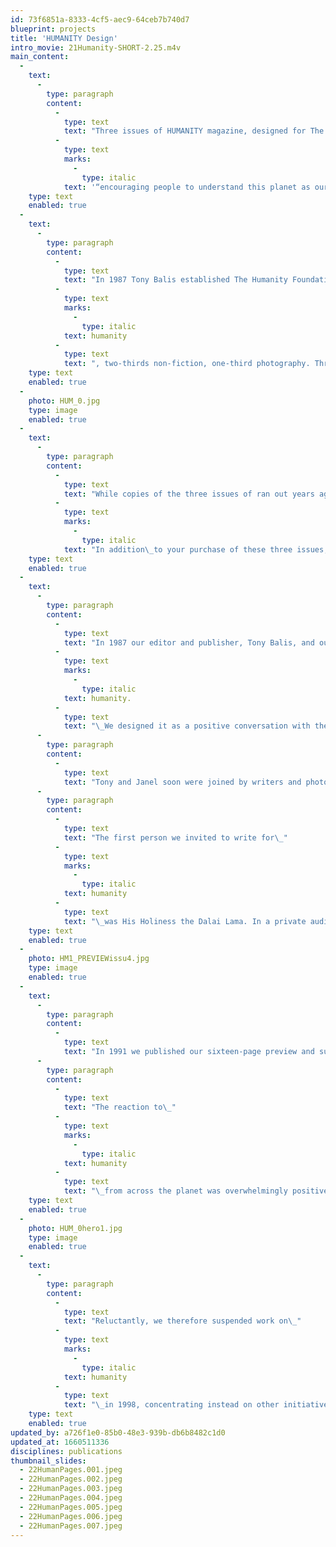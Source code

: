 ```yaml
---
id: 73f6851a-8333-4cf5-aec9-64ceb7b740d7
blueprint: projects
title: 'HUMANITY Design'
intro_movie: 21Humanity-SHORT-2.25.m4v
main_content:
  -
    text:
      -
        type: paragraph
        content:
          -
            type: text
            text: "Three issues of HUMANITY magazine, designed for The Humanity Foundation and its mission of\_"
          -
            type: text
            marks:
              -
                type: italic
            text: '“encouraging people to understand this planet as our common home.”'
    type: text
    enabled: true
  -
    text:
      -
        type: paragraph
        content:
          -
            type: text
            text: "In 1987 Tony Balis established The Humanity Foundation, with its mission of “encouraging people to understand this planet as our common home.” To initiate “a conversation with the world,” he began publishing the journal\_"
          -
            type: text
            marks:
              -
                type: italic
            text: humanity
          -
            type: text
            text: ", two-thirds non-fiction, one-third photography. Three issues were produced: the preview in 1991; the premier in July 1996; the second issue in July 1997. Tom Ockerse became an integral partner in this effort and was responsible for formulating the magazine’s design,\_as well as participating in editorial strategy."
    type: text
    enabled: true
  -
    photo: HUM_0.jpg
    type: image
    enabled: true
  -
    text:
      -
        type: paragraph
        content:
          -
            type: text
            text: "While copies of the three issues of ran out years ago, some remain available from TOE—but only as a set of three.\_"
          -
            type: text
            marks:
              -
                type: italic
            text: "In addition\_to your purchase of these three issues, you will receive a free set of 14 Humanity postcards."
    type: text
    enabled: true
  -
    text:
      -
        type: paragraph
        content:
          -
            type: text
            text: "In 1987 our editor and publisher, Tony Balis, and our very first volunteer, Janel Kasparson, began work on our journal,\_"
          -
            type: text
            marks:
              -
                type: italic
            text: humanity.
          -
            type: text
            text: "\_We designed it as a positive conversation with the world, one that investigates our common humanity. Sixty percent non-fiction and forty percent photography, it was geared to an ever-pressing consideration of the less fortunate, the disenfranchised."
      -
        type: paragraph
        content:
          -
            type: text
            text: "Tony and Janel soon were joined by writers and photographers, poets, designers and other volunteers from across the globe, most significantly by Professor Tom Ockerse, then head of Graphic Design at the Rhode Island School of Design (RISD), who ended up working with THI for twenty years. Tom and his team at RISD spent over eighteen months in 1989 and 1990 developing our design\_language."
      -
        type: paragraph
        content:
          -
            type: text
            text: "The first person we invited to write for\_"
          -
            type: text
            marks:
              -
                type: italic
            text: humanity
          -
            type: text
            text: "\_was His Holiness the Dalai Lama. In a private audience with Tony in the fall of 1990, he agreed to write the first humanity essay, addressed to the children of the\_world."
    type: text
    enabled: true
  -
    photo: HM1_PREVIEWissu4.jpg
    type: image
    enabled: true
  -
    text:
      -
        type: paragraph
        content:
          -
            type: text
            text: "In 1991 we published our sixteen-page preview and subsequently two full issues, the premier in 1996 and our second issue in 1997, each thirty-two pages. Our original contributors included two other Nobel Prize winners, Wole Soyinka and Aung San Suu Kyi, as well as a nineteen-year-old Australian student named Anouk Russell and additional outstanding writers, photographers and poets from twenty-four\_countries."
      -
        type: paragraph
        content:
          -
            type: text
            text: "The reaction to\_"
          -
            type: text
            marks:
              -
                type: italic
            text: humanity
          -
            type: text
            text: "\_from across the planet was overwhelmingly positive. Throughout 1997 and early 1998 we continued planning for a third issue, hoping to publish at least annually. However, we simply were not able to find the financial resources to commit clearly to publishing\_again."
    type: text
    enabled: true
  -
    photo: HUM_0hero1.jpg
    type: image
    enabled: true
  -
    text:
      -
        type: paragraph
        content:
          -
            type: text
            text: "Reluctantly, we therefore suspended work on\_"
          -
            type: text
            marks:
              -
                type: italic
            text: humanity
          -
            type: text
            text: "\_in 1998, concentrating instead on other initiatives, such as the challenge of building this web site (www.humanity.org), launched in\_1994"
    type: text
    enabled: true
updated_by: a726f1e0-85b0-48e3-939b-db6b8482c1d0
updated_at: 1660511336
disciplines: publications
thumbnail_slides:
  - 22HumanPages.001.jpeg
  - 22HumanPages.002.jpeg
  - 22HumanPages.003.jpeg
  - 22HumanPages.004.jpeg
  - 22HumanPages.005.jpeg
  - 22HumanPages.006.jpeg
  - 22HumanPages.007.jpeg
---
```

